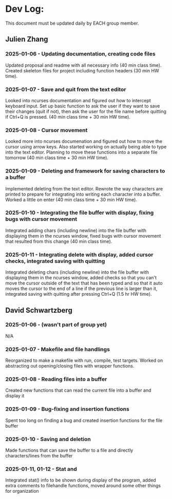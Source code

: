 # Dev Log:

This document must be updated daily by EACH group member.

## Julien Zhang

### 2025-01-06 - Updating documentation, creating code files
Updated proposal and readme with all necessary info (40 min class time). Created skeleton files for project including function headers (30 min HW time).

### 2025-01-07 - Save and quit from the text editor
Looked into ncurses documentation and figured out how to intercept keyboard input. Set up basic function to ask the user if they want to save their changes (quit if not), then ask the user for the file name before quitting if Ctrl+Q is pressed. (40 min class time + 30 min HW time).

### 2025-01-08 - Cursor movement
Looked more into ncurses documenation and figured out how to move the cursor using arrow keys. Also started working on actually being able to type into the text editor. Planning to move these functions into a separate file tomorrow (40 min class time + 30 min HW time).

### 2025-01-09 - Deleting and framework for saving characters to a buffer
Implemented deleting from the text editor. Rewrote the way characters are printed to prepare for integrating into writing each character into a buffer. Worked a little on enter (40 min class time + 30 min HW time).

### 2025-01-10 - Integrating the file buffer with display, fixing bugs with cursor movement
Integrated adding chars (including newline) into the file buffer with displaying them in the ncurses window, fixed bugs with cursor movement that resulted from this change (40 min class time).

### 2025-01-11 - Integrating delete with display, added cursor checks, integrated saving with quitting
Integrated deleting chars (including newline) into the file buffer with displaying them in the ncurses window, added checks so that you can't move the cursor outside of the text that has been typed and so that it auto moves the cursor to the end of a line if the previous line is larger than it, integrated saving with quitting after pressing Ctrl+Q (1.5 hr HW time).



## David Schwartzberg

### 2025-01-06 - (wasn't part of group yet)
N/A

### 2025-01-07 - Makefile and file handlings
Reorganized to make a makefile with run, compile, test targets. Worked on abstracting out opening/closing files with wrapper functions.

### 2025-01-08 - Reading files into a buffer
Created new functions that can read the current file into a buffer and display it

### 2025-01-09 - Bug-fixing and insertion functions
Spent too long on finding a bug and created insertion functions for the file buffer

### 2025-01-10 - Saving and deletion
Made functions that can save the buffer to a file and directly characters/lines from the buffer

### 2025-01-11, 01-12 - Stat and 
Integrated stat() info to be shown during display of the program, added extra comments to filehandle functions, moved around some other things for organization